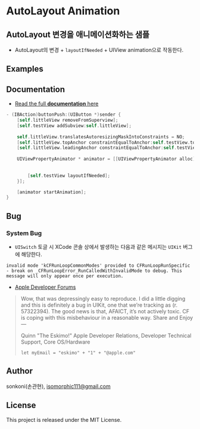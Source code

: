 # AutoLayout Animation 

## AutoLayout 변경을 애니메이션화하는 샘플
* AutoLayout의 변경 + `layoutIfNeeded` + UIView animation으로 작동한다.

## Examples

## Documentation

- [Read the full **documentation** here](http://wiki.mulgrim.net/page/Api:UIKit/UIView/-_layoutIfNeeded)
```objective-c
- (IBAction)buttonPush:(UIButton *)sender {
    [self.littleView removeFromSuperview];
    [self.testView addSubview:self.littleView];
    
    self.littleView.translatesAutoresizingMaskIntoConstraints = NO;
    [self.littleView.topAnchor constraintEqualToAnchor:self.testView.topAnchor].active = YES;
    [self.littleView.leadingAnchor constraintEqualToAnchor:self.testView.leadingAnchor].active = YES;
    
    UIViewPropertyAnimator * animator = [[UIViewPropertyAnimator alloc] initWithDuration:1.0
                                                                            dampingRatio:0.4
                                                                              animations:^{
        [self.testView layoutIfNeeded];
    }];

    [animator startAnimation];
}
```

## Bug
### System Bug
- `UISwitch` 토글 시 XCode 콘솔 상에서 발생하는 다음과 같은 메시지는 `UIKit` 버그에 해당한다.
```
invalid mode 'kCFRunLoopCommonModes' provided to CFRunLoopRunSpecific - break on _CFRunLoopError_RunCalledWithInvalidMode to debug. This message will only appear once per execution.
```
- [Apple Developer Forums](https://developer.apple.com/forums/thread/132035?answerId=416935022#416935022)
> Wow, that was depressingly easy to reproduce. I did a little digging and this is definitely a bug in UIKit, one that we’re tracking as (r. 57322394). The good news is that, AFAICT, it’s not actively toxic. CF is coping with this misbehaviour in a reasonable way.
> Share and Enjoy
>   —
>
> Quinn "The Eskimo!"
> Apple Developer Relations, Developer Technical Support, Core OS/Hardware
>  ```
>  let myEmail = "eskimo" + "1" + "@apple.com"
>  ```


## Author

sonkoni(손관현), isomorphic111@gmail.com 

## License

This project is released under the MIT License.
